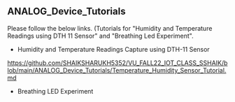 ## ANALOG_Device_Tutorials

Please follow the below links. (Tutorials for "Humidity and Temperature Readings using DTH 11 Sensor" and "Breathing Led Experiment".

  - Humidity and Temperature Readings Capture using DTH-11 Sensor

https://github.com/SHAIKSHARUKH5352/VU_FALL22_IOT_CLASS_SSHAIK/blob/main/ANALOG_Device_Tutorials/Temperature_Humidity_Sensor_Tutorial.md

  -  Breathing LED Experiment
    
   
